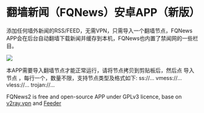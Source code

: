 # 翻墙新闻（FQNews）安卓APP（新版）

添加任何墙外新闻的RSS/FEED，无需VPN，只需导入一个翻墙节点，FQNews APP会在后台自动翻墙下载新闻并缓存到本机，FQNews也内置了禁闻网的一些栏目。

<a href="https://play.google.com/store/apps/details?id=jww.feed.fqnews"><img src="https://www.bannedbook.org/bnews/wp-content/uploads/2020/05/2.png" style="max-width:100%"></a>

本APP需要导入翻墙节点才能正常运行，请将节点拷贝到剪贴板后，然后点 导入节点 ，每行一个，数量不限，支持节点类型及格式如下:
ss://...
vmess://...
vless://...
trojan://...

FQNews2 is free and open-source APP under GPLv3 licence, base on [v2ray.vpn](https://github.com/bannedbook/v2ray.vpn) and [Feeder](https://github.com/spacecowboy/Feeder)


